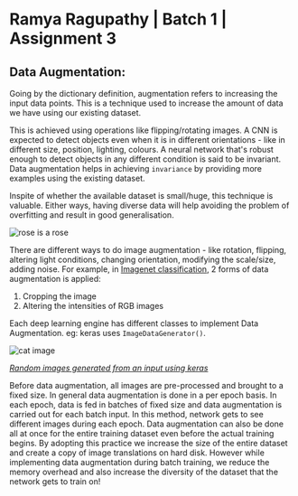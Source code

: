 # Ramya Ragupathy | Batch 1 | Assignment 3

## Data Augmentation:
Going by the dictionary definition, augmentation refers to increasing the input data points. This is a technique used to increase the amount of data we have using our existing dataset.

This is achieved using operations like flipping/rotating images. A CNN is expected to detect objects even when it is in different orientations - like in different size, position, lighting, colours. A neural network that's robust enough to detect objects in any different condition is said to be invariant. Data augmentation helps in achieving `invariance` by providing more examples using the existing dataset.

Inspite of whether the available dataset is small/huge, this technique is valuable. Either ways, having diverse data will help avoiding the problem of overfitting and result in good generalisation.

![rose is a rose](https://media.giphy.com/media/kkFmE8jN0Ygco/giphy.gif)

There are different ways to do image augmentation - like rotation, flipping, altering light conditions, changing orientation, modifying the scale/size, adding noise. For example, in [Imagenet classification](http://papers.nips.cc/paper/4824-imagenet-classification-with-deep-convolutional-neural-networks.pdf), 2 forms of data augmentation is applied:
 1. Cropping the image
 2. Altering the intensities of RGB images

Each deep learning engine has different classes to implement Data Augmentation. eg: keras uses `ImageDataGenerator()`.

![cat image](https://user-images.githubusercontent.com/12103383/39521104-c50c2718-4e2a-11e8-996c-9a369d11631f.png)

_[Random images generated from an input using keras](https://blog.keras.io/)_

Before data augmentation, all images are pre-processed and brought to a fixed size. In general data augmentation is done in a per epoch basis. In each epoch, data is fed in batches of fixed size and data augmentation is carried out for each batch input. In this method, network gets to see different images during each epoch. Data augmentation can also be done all at once for the entire training dataset even before the actual training begins. By adopting this practice we increase the size of the entire dataset and create a copy of image translations on hard disk. However while implementing data augmentation during batch training, we reduce the memory overhead and also increase the diversity of the dataset that the network gets to train on!